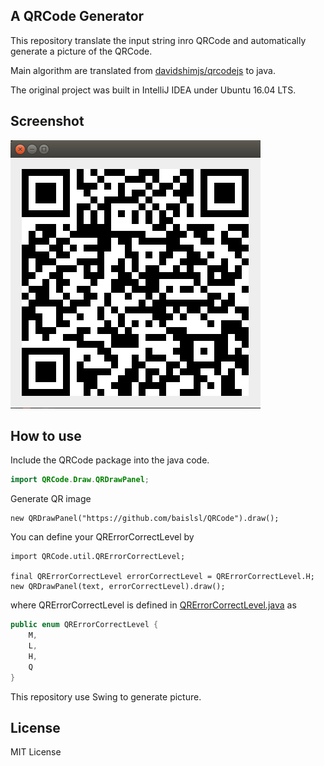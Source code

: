 ## A QRCode Generator
This repository translate the input string inro QRCode and automatically 
generate a picture of the QRCode.

Main algorithm are translated from 
[davidshimjs/qrcodejs](https://github.com/davidshimjs/qrcodejs)
to java.

The original project was built in IntelliJ IDEA under Ubuntu 16.04 LTS.

## Screenshot
![](./screenshot.png)

## How to use
Include the QRCode package into the java code.
```java
import QRCode.Draw.QRDrawPanel;
```
Generate QR image
```
new QRDrawPanel("https://github.com/baislsl/QRCode").draw();
```
You can define your QRErrorCorrectLevel by 
```
import QRCode.util.QRErrorCorrectLevel;

final QRErrorCorrectLevel errorCorrectLevel = QRErrorCorrectLevel.H;
new QRDrawPanel(text, errorCorrectLevel).draw();
```
where QRErrorCorrectLevel is defined in [QRErrorCorrectLevel.java](./src/QRCode/util/QRErrorCorrectLevel.java) as
```java
public enum QRErrorCorrectLevel {
    M,
    L,
    H,
    Q
}
```
This repository use Swing to generate picture.

## License
MIT License
